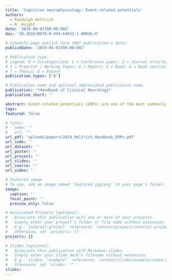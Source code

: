 ```yaml
---
title: 'Cognitive neurophysiology: Event-related potentials'
authors:
  - Randolph Helfrich
  - R. Knight
date: '2019-09-01T00:00:00Z'
doi: '10.1016/B978-0-444-64032-1.00036-9'

# Schedule page publish date (NOT publication's date).
publishDate: '2019-09-01T00:00:00Z'

# Publication type.
# Legend: 0 = Uncategorized; 1 = Conference paper; 2 = Journal article;
# 3 = Preprint / Working Paper; 4 = Report; 5 = Book; 6 = Book section;
# 7 = Thesis; 8 = Patent
publication_types: ['6']

# Publication name and optional abbreviated publication name.
publication: '*Handbook of Clinical Neurology*'
publication_short: ''

abstract: Event-related potentials (ERPs) are one of the most commonly used tools to assess cognitive processing with a high temporal resolution. We provide an updated view of the cortical origins of evoked responses and discuss potential mechanisms contributing to ERP generation. In particular, we focus on the relationship between evoked and ongoing oscillatory activity and discuss the differences between ERPs and cortical activation as indexed by high-frequency activity in human intracranial electroencephalography (EEG).We highlight several possibilities for how ERPs can precisely index human perception and behavior in nontraditional approaches, such as neuronal entrainment through steady-state evoked potentials, multivariate decoding, and cross-frequency correlations. We argue that analyses of time-locked responses are beneficial to assess nonlinear and nonsinusoidal neuronal activity on a fine-grained temporal scale, since analyses in the time domain are less susceptible to artifacts than spectral decomposition techniques. Taken together, the current review provides a state-of-the-art overview of ERPs and their application in cognitive and clinical neurophysiology.
tags:
featured: false

# links:
# - name: ""
#   url: ""
url_pdf: 'uploads/papers/2019_Helfrich_Handbook_ERPs.pdf'
url_code: ''
url_dataset: ''
url_poster: ''
url_project: ''
url_slides: ''
url_source: ''
url_video: ''

# Featured image
# To use, add an image named `featured.jpg/png` to your page's folder.
image:
  caption: ''
  focal_point: ''
  preview_only: false

# Associated Projects (optional).
#   Associate this publication with one or more of your projects.
#   Simply enter your project's folder or file name without extension.
#   E.g. `internal-project` references `content/project/internal-project/index.md`.
#   Otherwise, set `projects: []`.
projects: []

# Slides (optional).
#   Associate this publication with Markdown slides.
#   Simply enter your slide deck's filename without extension.
#   E.g. `slides: "example"` references `content/slides/example/index.md`.
#   Otherwise, set `slides: ""`.
slides:
---
```

